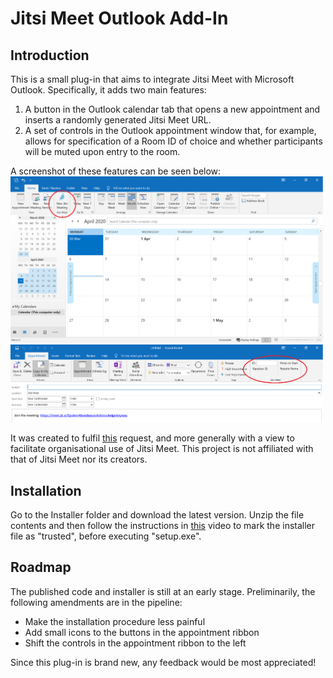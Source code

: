 # Jitsi Meet Outlook Add-In
## Introduction
This is a small plug-in that aims to integrate Jitsi Meet with Microsoft Outlook. Specifically, it adds two main features:
1. A button in the Outlook calendar tab that opens a new appointment and inserts a randomly generated Jitsi Meet URL.
2. A set of controls in the Outlook appointment window that, for example, allows for specification of a Room ID of choice and whether participants will be muted upon entry to the room.

A screenshot of these features can be seen below:
<br/><img src="images/modified_calendar.png" width="500">
<img src="images/modified_appointment.png" width="500">

It was created to fulfil [this](https://community.jitsi.org/t/plug-ins-for-adding-jitsi-meet-links-to-appointment-requests-emails/21564) request, and more generally with a view to facilitate organisational use of Jitsi Meet. This project is not affiliated with that of Jitsi Meet nor its creators.

## Installation
Go to the Installer folder and download the latest version. Unzip the file contents and then follow the instructions in [this](https://www.youtube.com/watch?v=alDwd8ghO7A) video to mark the installer file as "trusted", before executing "setup.exe".

## Roadmap
The published code and installer is still at an early stage. Preliminarily, the following amendments are in the pipeline:
* Make the installation procedure less painful
* Add small icons to the buttons in the appointment ribbon
* Shift the controls in the appointment ribbon to the left

Since this plug-in is brand new, any feedback would be most appreciated!
